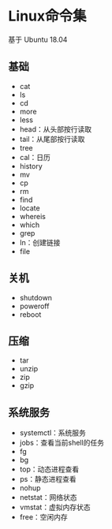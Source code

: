 # Linux命令集

基于 Ubuntu 18.04

## 基础

+   cat
+   ls
+   cd
+   more
+   less
+   head：从头部按行读取
+   tail：从尾部按行读取
+   tree
+   cal：日历
+   history
+   mv
+   cp
+   rm
+   find
+   locate
+   whereis
+   which
+   grep
+   ln：创建链接
+   file

## 关机

+   shutdown
+   poweroff
+   reboot

## 压缩

+   tar
+   unzip
+   zip
+   gzip

## 系统服务

+   systemctl：系统服务
+   jobs：查看当前shell的任务
+   fg
+   bg
+   top：动态进程查看
+   ps：静态进程查看
+   nohup
+   netstat：网络状态
+   vmstat：虚拟内存状态
+   free：空闲内存

